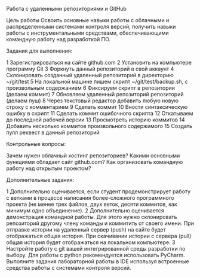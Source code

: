 Работа с удаленными репозиториями и GitHub

Цель работы
Освоить основные навыки работы с облачными и распределенными системами контроля версий, получить навыки работы с инструментальными средствами, обеспечивающими командную работу над разработкой ПО.

Задания для выполнения:

1 Зарегистрироваться на сайте github.com
2 Установить на компьютере программу Git
3 Форкнуть данный репозиторий в свой аккаунт
4 Склонировать созданный удаленный репозиторий в директорию ~/git/test
5 На локальной машине пишем скрипт ~/git/test/backup.sh, с произвольным содержанием
6 Фиксируем скрипт в репозитории (делаем коммит)
7 Обновляем удаленный репозиторий репозиторий (делаем пуш)
8 Через текстовый редактор добавить любую новую строку с комментарием
9 Сделать коммит
10 Вности синтаксическую ошибку в скрипт
11 Сделать коммит ошибочного скрипта
12 Откатываем до последней рабочей версии
13 Просмотреть историю коммитов
14 Добавить несколько коммитов произвольного содержимого
15 Создать пулл реквест в данный репозиторий

Контрольные вопросы:

Зачем нужен облачный хостинг репозиториев?
Какими основными функциями обладает сайт github.com?
Как организовать командную работу над открытым проектом?

Дополнительные задания:

1 Дополнительно оценивается, если студент продемонстрирует работу с ветками в процессе написания более-сложного программного проекта (не менее трех файлов, двух веток, десяти коммитов, как минимум одно объединение).
2 Дополнительно оценивается демонстрация командной работы. Для этого нужно склонировать репозиторий другому члену команды и коммитить от своего имени. При отправке истории на удаленный сервер (push) на сайте будет отображаться общая история. При скачивании истории с сервера (pull) общая история будет отображаться на локальном компьютере.
3 Настройте работу с git вашей интегрированной среды разработки по выбору. Для работы с python рекомендуется использовать PyCharm. Выполните задания лабораторной работы в IDE используя встроенные средства работы с системами контроля версий.
